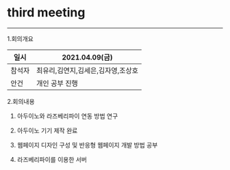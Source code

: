 # third meeting   
---


1.회의개요   

|일시|2021.04.09(금)|
|---|---| 
|참석자|최유리,김연지,김세은,김자영,조상호|
|안건|개인 공부 진행|


2.회의내용

1. 아두이노와 라즈베리파이 연동 방법 연구  

2. 아두이노 기기 제작 완료

3. 웹페이지 디자인 구성 및 반응형 웹페이지 개발 방법 공부

4. 라즈베리파이를 이용한 서버 


